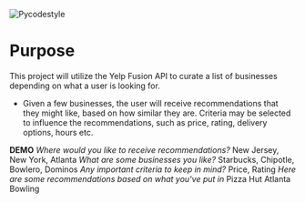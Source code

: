 ![Pycodestyle](https://github.com/albytterc/food-proj/actions/workflows/main.yaml/badge.svg)
# Purpose
This project will utilize the Yelp Fusion API to curate a list of businesses depending on what a user is looking for.
* Given a few businesses, the user will receive recommendations that they might like, based on how similar they are. Criteria may be selected to influence the recommendations, such as price, rating, delivery options, hours etc.

**DEMO**
*Where would you like to receive recommendations?*
New Jersey,
New York,
Atlanta
*What are some businesses you like?*
Starbucks,
Chipotle,
Bowlero,
Dominos
*Any important criteria to keep in mind?*
Price,
Rating
*Here are some recommendations based on what you've put in*
Pizza Hut
Atlanta Bowling
